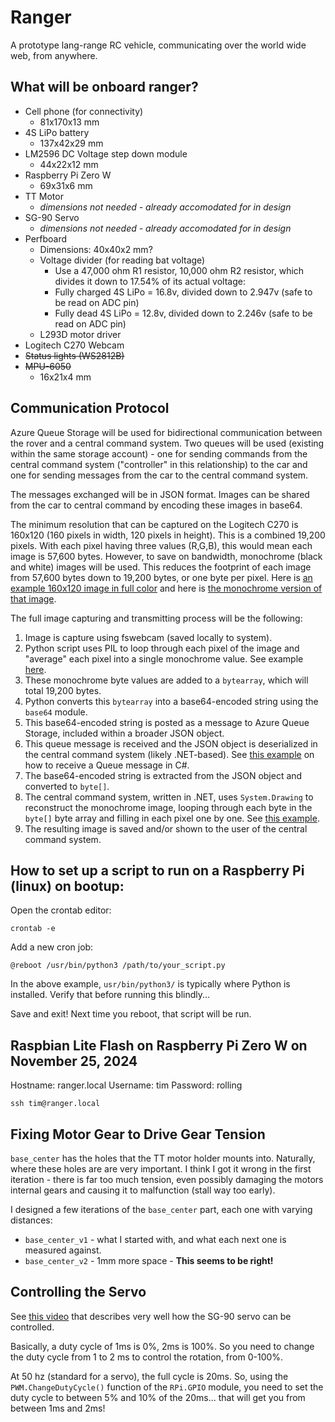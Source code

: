 # Ranger 
A prototype lang-range RC vehicle, communicating over the world wide web, from anywhere.

## What will be onboard ranger?
- Cell phone (for connectivity)
    - 81x170x13 mm
- 4S LiPo battery
    - 137x42x29 mm
- LM2596 DC Voltage step down module
    - 44x22x12 mm
- Raspberry Pi Zero W
    - 69x31x6 mm
- TT Motor
    - *dimensions not needed - already accomodated for in design*
- SG-90 Servo
    - *dimensions not needed - already accomodated for in design*
- Perfboard
    - Dimensions: 40x40x2 mm?
    - Voltage divider (for reading bat voltage)
        - Use a 47,000 ohm R1 resistor, 10,000 ohm R2 resistor, which divides it down to 17.54% of its actual voltage:
        - Fully charged 4S LiPo = 16.8v, divided down to 2.947v (safe to be read on ADC pin)
        - Fully dead 4S LiPo = 12.8v, divided down to 2.246v (safe to be read on ADC pin)
    - L293D motor driver
- Logitech C270 Webcam
- ~~Status lights (WS2812B)~~
- ~~MPU-6050~~
    - 16x21x4 mm

## Communication Protocol
Azure Queue Storage will be used for bidirectional communication between the rover and a central command system. Two queues will be used (existing within the same storage account) - one for sending commands from the central command system ("controller" in this relationship) to the car and one for sending messages from the car to the central command system.

The messages exchanged will be in JSON format. Images can be shared from the car to central command by encoding these images in base64.

The minimum resolution that can be captured on the Logitech C270 is 160x120 (160 pixels in width, 120 pixels in height). This is a combined 19,200 pixels. With each pixel having three values (R,G,B), this would mean each image is 57,600 bytes. However, to save on bandwidth, monochrome (black and white) images will be used. This reduces the footprint of each image from 57,600 bytes down to 19,200 bytes, or one byte per pixel. Here is [an example 160x120 image in full color](https://i.imgur.com/pwf6wCL.jpeg) and here is [the monochrome version of that image](https://i.imgur.com/kpKrpUn.png).

The full image capturing and transmitting process will be the following:
1. Image is capture using fswebcam (saved locally to system).
2. Python script uses PIL to loop through each pixel of the image and "average" each pixel into a single monochrome value. See example [here](https://i.imgur.com/dd0vRru.png).
3. These monochrome byte values are added to a `bytearray`, which will total 19,200 bytes.
4. Python converts this `bytearray` into a base64-encoded string using the `base64` module. 
5. This base64-encoded string is posted as a message to Azure Queue Storage, included within a broader JSON object.
6. This queue message is received and the JSON object is deserialized in the central command system (likely .NET-based). See [this example](https://i.imgur.com/3s78G7d.png) on how to receive a Queue message in C#.
7. The base64-encoded string is extracted from the JSON object and converted to `byte[]`.
7. The central command system, written in .NET, uses `System.Drawing` to reconstruct the monochrome image, looping through each byte in the `byte[]` byte array and filling in each pixel one by one. See [this example](https://i.imgur.com/DMnJx8f.png).
8. The resulting image is saved and/or shown to the user of the central command system.

## How to set up a script to run on a Raspberry Pi (linux) on bootup:
Open the crontab editor:
```
crontab -e
```

Add a new cron job:
```
@reboot /usr/bin/python3 /path/to/your_script.py
```

In the above example, `usr/bin/python3/` is typically where Python is installed. Verify that before running this blindly...

Save and exit! Next time you reboot, that script will be run.

## Raspbian Lite Flash on Raspberry Pi Zero W on November 25, 2024
Hostname: ranger.local
Username: tim
Password: rolling

```
ssh tim@ranger.local
```

## Fixing Motor Gear to Drive Gear Tension
`base_center` has the holes that the TT motor holder mounts into. Naturally, where these holes are are very important. I think I got it wrong in the first iteration - there is far too much tension, even possibly damaging the motors internal gears and causing it to malfunction (stall way too early).

I designed a few iterations of the `base_center` part, each one with varying distances:
- `base_center_v1` - what I started with, and what each next one is measured against.
- `base_center_v2` - 1mm more space - **This seems to be right!**

## Controlling the Servo
See [this video](https://www.youtube.com/watch?v=uOQk8SJso6Q) that describes very well how the SG-90 servo can be controlled.

Basically, a duty cycle of 1ms is 0%, 2ms is 100%. So you need to change the duty cycle from 1 to 2 ms to control the rotation, from 0-100%.

At 50 hz (standard for a servo), the full cycle is 20ms. So, using the `PWM.ChangeDutyCycle()` function of the `RPi.GPIO` module, you need to set the duty cycle to between 5% and 10% of the 20ms... that will get you from between 1ms and 2ms!